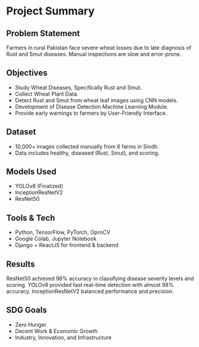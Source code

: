 #  Project Summary

##  Problem Statement
Farmers in rural Pakistan face severe wheat losses due to late diagnosis of Rust and Smut diseases. Manual inspections are slow and error-prone.

##  Objectives
- Study Wheat Diseases, Specifically Rust and Smut.
- Collect Wheat Plant Data.
- Detect Rust and Smut from wheat leaf images using CNN models.
- Development of Disease Detection Machine Learning Module.
- Provide early warnings to farmers by User-Friendly Interface.

##  Dataset
- 10,000+ images collected manually from 6 farms in Sindh.
- Data includes healthy, diseased (Rust, Smut), and scoring.

##  Models Used
- YOLOv8 (Finalized)
- InceptionResNetV2
- ResNet50

##  Tools & Tech
- Python, TensorFlow, PyTorch, OprnCV
- Google Colab, Jupyter Notebook
- Django + ReactJS for frontend & backend

##  Results
ResNet50 achieved 96% accuracy in classifying disease severity levels and scoring. 
YOLOv8 provided fast real-time detection with almost 98% accuracy.
InceptionResNetV2 balanced performance and precision.

##  SDG Goals
- Zero Hunger
- Decent Work & Economic Growth
- Industry, Innovation, and Infrastructure
